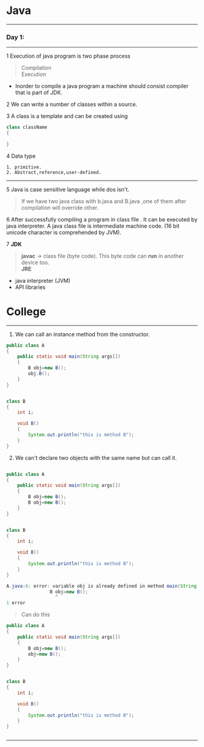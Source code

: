 # Java

---

### Day 1:

---

1 Execution of java program is two phase process
> Compilation \
> Execution

   * Inorder to compile a java program a machine should consist compiler that is part of JDK.
  
2 We can write a number of classes within a source.

3 A class is a template and can be created using 

```java
class className
{
    
}
```

4 Data type
   
    1. primitive.
    2. Abstract,reference,user-defined.

---

5 Java is case sensitive language while dos isn't. 
   > If we have two java class with b.java and B.java ,one of them after compilation will override other.
   
   
6 After successfully compiling a program in class file . It can be executed by java interpreter. A java class
  file is intermediate machine code. (16 bit unicode character is comprehended by JVM).
  
7 __JDK__ 
> __javac__ -> class file (byte code). This byte code can __run__ in another device too.\
> __JRE__   
          
  * java interpreter (JVM)
  * API libraries
   
      


# College

---

1.  We can call an instance method from the constructor.

```java
public class A
{
	public static void main(String args[])
	{
		B obj=new B();
		obj.B();
	}
}


class B
{
	int i;

	void B()
	{
		System.out.println("this is method B");
	}
}
```



2. We can't declare two objects with the same name but can call it.

```java

public class A
{
	public static void main(String args[])
	{
		B obj=new B();
		B obj=new B();
	}
}


class B
{
	int i;

	void B()
	{
		System.out.println("this is method B");
	}
}

A.java:6: error: variable obj is already defined in method main(String[])
                B obj=new B();
                  ^
1 error
```

> Can do this


```java
public class A
{
	public static void main(String args[])
	{
		B obj=new B();
		obj=new B();
	}
}


class B
{
	int i;

	void B()
	{
		System.out.println("this is method B");
	}
}
```

```

```


---
